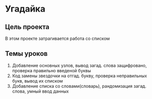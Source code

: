 # Угадайка

## Цель проекта
В этом проекте затрагивается работа со списком

## Темы уроков
1) Добавление основных узлов, вывод загад. слова защифровано, проверка правильно введеной буквы
2) Код замены звездочки на отгад. букву, проверка неправильных букв, вывод их списком 
3) Добавление списка со словами(словарь), рандомизация загад. слова, умный ввод данных
